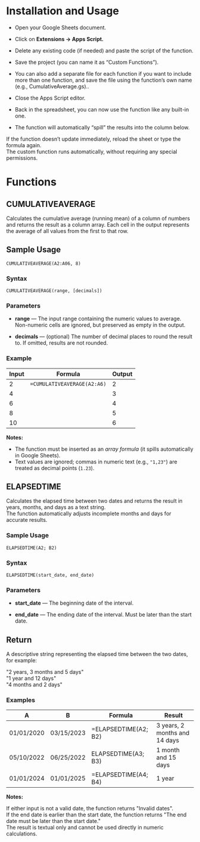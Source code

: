# Installation and Usage

- Open your Google Sheets document.
- Click on **Extensions → Apps Script.**
- Delete any existing code (if needed) and paste the script of the function.
- Save the project (you can name it as “Custom Functions”).
- You can also add a separate file for each function if you want to include more than one function, and save the file using the function’s own name (e.g., CumulativeAverage.gs)..
- Close the Apps Script editor.
- Back in the spreadsheet, you can now use the function like any built-in one.

- The function will automatically “spill” the results into the column below.

If the function doesn’t update immediately, reload the sheet or type the formula again. \
The custom function runs automatically, without requiring any special permissions.

# Functions

## CUMULATIVEAVERAGE

Calculates the cumulative average (running mean) of a column of numbers and returns the result as a column array.
Each cell in the output represents the average of all values from the first to that row.

## Sample Usage

```CUMULATIVEAVERAGE(A2:A06, 8)```

### Syntax

```CUMULATIVEAVERAGE(range, [decimals])```

### Parameters

- **range** — The input range containing the numeric values to average.
Non-numeric cells are ignored, but preserved as empty in the output.

- **decimals** — (optional) The number of decimal places to round the result to.
If omitted, results are not rounded.

### Example
| Input | Formula | Output |
|-------|----------|--------|
| 2 | ```=CUMULATIVEAVERAGE(A2:A6)``` | 2 |
| 4 |  | 3 |
| 6 |  | 4 |
| 8 |  | 5 |
| 10 |  | 6 |

**Notes:**
- The function must be inserted as an *array formula* (it spills automatically in Google Sheets).  
- Text values are ignored; commas in numeric text (e.g., `"1,23"`) are treated as decimal points (`1.23`).

## ELAPSEDTIME

Calculates the elapsed time between two dates and returns the result in years, months, and days as a text string. \
The function automatically adjusts incomplete months and days for accurate results.

### Sample Usage

```ELAPSEDTIME(A2; B2)```

### Syntax

```ELAPSEDTIME(start_date, end_date)```

### Parameters

- **start_date** — The beginning date of the interval.

- **end_date** — The ending date of the interval. Must be later than the start date.

## Return

A descriptive string representing the elapsed time between the two dates, for example:

"2 years, 3 months and 5 days" \
"1 year and 12 days" \
"4 months and 2 days"

### Examples
| A | B | Formula | Result |
|-----|-----|----------|-------|
| 01/01/2020 | 03/15/2023 | =ELAPSEDTIME(A2; B2) | 3 years, 2 months and 14 days |
| 05/10/2022 | 06/25/2022 | ELAPSEDTIME(A3; B3) | 1 month and 15 days |
| 01/01/2024 | 01/01/2025 | =ELAPSEDTIME(A4; B4) | 1 year |

**Notes:**

If either input is not a valid date, the function returns "Invalid dates". \
If the end date is earlier than the start date, the function returns "The end date must be later than the start date." \
The result is textual only and cannot be used directly in numeric calculations.